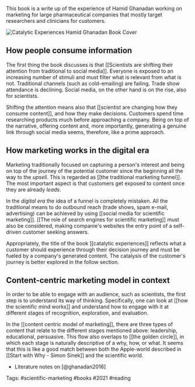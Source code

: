 This book is a write up of the experience of Hamid Ghanadan working on marketing for large pharmaceutical companies that mostly target researchers and clinicians for customers. 

![Catalytic Experiences Hamid Ghanadan Book Cover](/images/Catalytic+Experiences+Book+Linus+Hamid+Ghanadan.png)

## How people consume information
The first thing the book discusses is that [[Scientists are shifting their attention from traditional to social media]]. Everyone is exposed to an increasing number of stimuli and must filter what is relevant from what is not. Traditional channels (such as cold-emailing) are failing. Trade show attendance is declining. Social media, on the other hand is on the rise, also for scientists. 

Shifting the attention means also that [[scientist are changing how they consume content]], and how they make decisions. Customers spend time researching products much before approaching a company. Being on top of the narrative, offering content and, more importantly, generating a genuine link through social media seems, therefore, like a prime approach. 

## How marketing works in the digital era
Marketing traditionally focused on capturing a person's interest and being on top of the journey of the potential customer since the beginning all the way to the *upsell*. This is regarded as [[the traditional marketing funnel]]. The most important aspect is that customers get exposed to content once they are already *leads*. 

In the *digital era* the idea of a funnel is completely mistaken. All the traditional means to do outbound reach (trade shows, spam e-mail, advertising) can be achieved by using [[social media for scientific marketing]]. [[The role of search engines for scientific marketing]] must also be considered, making companie's websites the entry point of a self-driven customer seeking answers. 

Appropriately, the title of the book [[catalytic experiences]] reflects what a customer should experience through their decision journey and must be fueled by a company's generated content. The catalysis of the customer's journey is better explored in the follow section. 

## Content-centric marketing model in context
In order to be able to engage with an audience, such as scientists, the first step is to understand its way of thinking. Specifically, one can look at [[how the scientific mind works]] and understand how to engage with it at different stages of recognition, exploration, and evaluation. 

In the [[content centric model of marketing]], there are three types of content that relate to the different stages mentioned above: leadership, educational, persuasive. This flow also overlaps to [[the golden circle]], in which each stage is naturally descriptive of a why, how, or what. It seems that this is like a good match between both the Apple-world described in [[Start with Why - Simon Sinek]] and the scientific world. 


- Literature notes on [@ghanadan2016]

Tags: #scientific-marketing #books #2021 #reading 